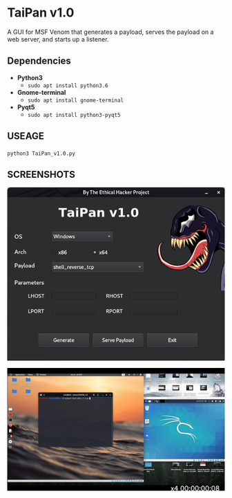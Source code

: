 # TaiPan v1.0
A GUI for MSF Venom that generates a payload, serves the payload on a web server, and starts up a listener. 

## Dependencies
* **Python3**
	* `sudo apt install python3.6`
* **Gnome-terminal**
	* `sudo apt install gnome-terminal`
* **Pyqt5**
	* `sudo apt install python3-pyqt5`

## USEAGE 
`python3 TaiPan_v1.0.py`

## SCREENSHOTS
![alt text](screenshot.png)

![alt text](demo.gif)
